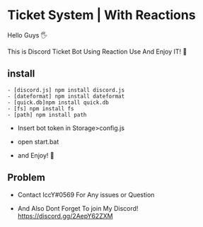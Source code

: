 # Ticket System | With Reactions
Hello Guys 🖐

This is Discord Ticket Bot Using Reaction Use And Enjoy IT! 🧨


## install
```
- [discord.js] npm install discord.js
- [dateformat] npm install dateformat
- [quick.db]npm install quick.db
- [fs] npm install fs
- [path] npm install path 
```
- Insert bot token in Storage>config.js 

- open start.bat 

- and Enjoy! 🕺

 ## Problem
- Contact IccY#0569 For Any issues or Question

- And Also Dont Forget To join My Discord!
https://discord.gg/2AepY62ZXM
